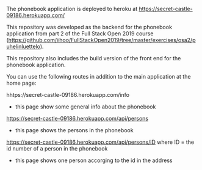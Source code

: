The phonebook application is deployed to heroku at https://secret-castle-09186.herokuapp.com/

This repository was developed as the backend for the phonebook application from part 2 of the Full Stack Open 2019 course (https://github.com/iihoo/FullStackOpen2019/tree/master/exercises/osa2/puhelinluettelo).

This repository also includes the build version of the front end for the phonebook application.

You can use the following routes in addition to the main application at the home page:

hhtps://secret-castle-09186.herokuapp.com/info
- this page show some general info about the phonebook

https://secret-castle-09186.herokuapp.com/api/persons
- this page shows the persons in the phonebook

https://secret-castle-09186.herokuapp.com/api/persons/ID where ID = the id number of a person in the phonebook
- this page shows one person accorging to the id in the address

